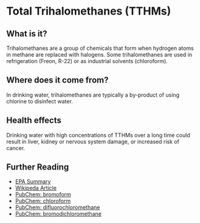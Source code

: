 # Total Trihalomethanes (TTHMs)

## What is it?
Trihalomethanes are a group of chemicals that form when hydrogen atoms in methane are replaced with halogens. Some trihalomethanes are used in refrigeration (Freon, R-22) or as industrial solvents (chloroform).

## Where does it come from?
In drinking water, trihalomethanes are typically a by-product of using chlorine to disinfect water. 

## Health effects
Drinking water with high concentrations of TTHMs over a long time could result in liver, kidney or nervous system damage, or increased risk of cancer.

## Further Reading
* [EPA Summary](https://safewater.zendesk.com/hc/en-us/sections/202346187-Total-Trihalomethanes-TTHMs-)
* [Wikipeda Article](https://en.wikipedia.org/wiki/Trihalomethane)
* [PubChem: bromoform](https://pubchem.ncbi.nlm.nih.gov/compound/5558)
* [PubChem: chloroform](https://pubchem.ncbi.nlm.nih.gov/compound/6212)
* [PubChem: difluorochloromethane](https://pubchem.ncbi.nlm.nih.gov/compound/6372)
* [PubChem: bromodichloromethane](https://pubchem.ncbi.nlm.nih.gov/compound/6359)
